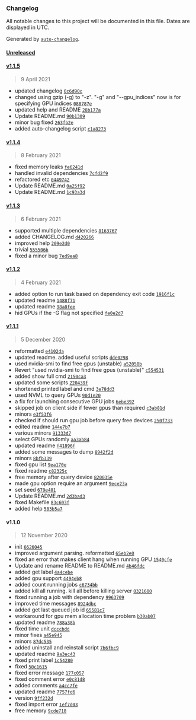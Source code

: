 ### Changelog

All notable changes to this project will be documented in this file. Dates are displayed in UTC.

Generated by [`auto-changelog`](https://github.com/CookPete/auto-changelog).

#### [Unreleased](https://github.com/justanhduc/task-spooler/compare/v1.1.5...HEAD)

#### [v1.1.5](https://github.com/justanhduc/task-spooler/compare/v1.1.4...v1.1.5)

> 9 April 2021

- updated changelog [`0c6d90c`](https://github.com/justanhduc/task-spooler/commit/0c6d90c9c6aa2212d9c0ce9e0fbddd1568d5790f)
- changed using gzip (-g) to "-z". "-g" and "--gpu_indices" now is for specifying GPU indices [`088787e`](https://github.com/justanhduc/task-spooler/commit/088787eb11eb1ba86bbdbf2dd34aaae57cc2d066)
- updated help and README [`28b177a`](https://github.com/justanhduc/task-spooler/commit/28b177a32ba1037707d66f252faaa001e2f12109)
- Update README.md [`90b1309`](https://github.com/justanhduc/task-spooler/commit/90b1309ab1243b7d21d331d5cb16afe7b62d54c1)
- minor bug fixed [`263fb2e`](https://github.com/justanhduc/task-spooler/commit/263fb2ebf549f3890d7143a52082d9441a1ea5ee)
- added auto-changelog script [`c1a8273`](https://github.com/justanhduc/task-spooler/commit/c1a82733a336d177620ad7224a692f575fe9c80c)

#### [v1.1.4](https://github.com/justanhduc/task-spooler/compare/v1.1.3...v1.1.4)

> 8 February 2021

- fixed memory leaks [`fe6241d`](https://github.com/justanhduc/task-spooler/commit/fe6241d68dd09182e1f90d3a7097ae77d605d4cf)
- handled invalid dependencies [`7cfd2f9`](https://github.com/justanhduc/task-spooler/commit/7cfd2f900e1b3f15743954926dd46c38c40ce393)
- refactored etc [`0449742`](https://github.com/justanhduc/task-spooler/commit/044974207dcc3098b1f8aa4669afa7158f52f2b6)
- Update README.md [`0a25f92`](https://github.com/justanhduc/task-spooler/commit/0a25f92459664e24bc2c9ac7115194ead3502679)
- Update README.md [`1c93a3d`](https://github.com/justanhduc/task-spooler/commit/1c93a3db62d74daa0dcd71bf8876e16d560c4aa2)

#### [v1.1.3](https://github.com/justanhduc/task-spooler/compare/v1.1.2...v1.1.3)

> 6 February 2021

- supported multiple dependencies [`8163767`](https://github.com/justanhduc/task-spooler/commit/8163767db73523a0a7e9b0ad87d073a2e7eae229)
- added CHANGELOG.md [`d420266`](https://github.com/justanhduc/task-spooler/commit/d42026691b24899b98a46795ea3f42b238cc2ce0)
- improved help [`209e2d0`](https://github.com/justanhduc/task-spooler/commit/209e2d09460f4e5c89cf167ce5819e837bc83023)
- trivial [`555506b`](https://github.com/justanhduc/task-spooler/commit/555506b7fd7420bd1496058bb4402d8545170d96)
- fixed a minor bug [`7ed9ea8`](https://github.com/justanhduc/task-spooler/commit/7ed9ea86cfc7fd927e1c3fc57a1b0bf8fd045657)

#### [v1.1.2](https://github.com/justanhduc/task-spooler/compare/v1.1.1...v1.1.2)

> 4 February 2021

- added option to run task based on dependency exit code [`1916f1c`](https://github.com/justanhduc/task-spooler/commit/1916f1c81a21f0a253187ccd64f4f72152bcca1f)
- updated readme [`1488f71`](https://github.com/justanhduc/task-spooler/commit/1488f7104f5ba77b8b61dd0bee65bb94b4a2bf78)
- updated readme [`98a8fee`](https://github.com/justanhduc/task-spooler/commit/98a8feed43a81344e74d3a36eacfaf761bcf0b7e)
- hid GPUs if the -G flag not specified [`fe0e2d7`](https://github.com/justanhduc/task-spooler/commit/fe0e2d787d5afc178e496da5bfd6e186ad322a49)

#### [v1.1.1](https://github.com/justanhduc/task-spooler/compare/v1.1.0...v1.1.1)

> 5 December 2020

- reformatted [`e4102da`](https://github.com/justanhduc/task-spooler/commit/e4102da8722234f185218fea5b273798ef26d4f5)
- updated readme. added useful scripts [`dde0298`](https://github.com/justanhduc/task-spooler/commit/dde0298fe75e0a5f017a88d03d6934fa6131385f)
- used nvidia-smi to find free gpus (unstable) [`a52058b`](https://github.com/justanhduc/task-spooler/commit/a52058b42e0285273e3b658e88adab92d6091dd2)
- Revert "used nvidia-smi to find free gpus (unstable)" [`c554531`](https://github.com/justanhduc/task-spooler/commit/c5545314f59b3c0b68a863704c39a6200ded3f53)
- added show full cmd [`2150ca3`](https://github.com/justanhduc/task-spooler/commit/2150ca3e379c229bba8e298df89f4d2594eec537)
- updated some scripts [`220439f`](https://github.com/justanhduc/task-spooler/commit/220439f9a4635ea091e598dce5842056ce62a37d)
- shortened printed label and cmd [`3e78dd3`](https://github.com/justanhduc/task-spooler/commit/3e78dd39bc356a426489f59a1c71e63c01ef1194)
- used NVML to query GPUs [`90d1e20`](https://github.com/justanhduc/task-spooler/commit/90d1e200cd26f4912059fe5eeb08cd7d21e3117d)
- a fix for launching consecutive GPU jobs [`6ebe392`](https://github.com/justanhduc/task-spooler/commit/6ebe39256921d397e99cce789f7e583fa2af6f8d)
- skipped job on client side if fewer gpus than required [`c3ab81d`](https://github.com/justanhduc/task-spooler/commit/c3ab81d689ea9794aec926ff766b4cb55a1523b4)
- minors [`e3f53f6`](https://github.com/justanhduc/task-spooler/commit/e3f53f6a78358531b1153b438e57d844a73b290f)
- checked if should run gpu job before query free devices [`250f733`](https://github.com/justanhduc/task-spooler/commit/250f733fd1c595a147c5f5d080dcc080199c9de0)
- edited readme [`144e7b7`](https://github.com/justanhduc/task-spooler/commit/144e7b74dd3aa1483e5e94b9d77d3187f6e28330)
- various minors [`91333d7`](https://github.com/justanhduc/task-spooler/commit/91333d73f61135e9debc7e83d0f8c91e012e03c7)
- select GPUs randomly [`aa3ab84`](https://github.com/justanhduc/task-spooler/commit/aa3ab84f73fd065750e1b9b96ee61949ee4d0e18)
- updated readme [`f41896f`](https://github.com/justanhduc/task-spooler/commit/f41896f962288239d1eaa0b9aae8f987360382e8)
- added some messages to dump [`8942f2d`](https://github.com/justanhduc/task-spooler/commit/8942f2d6537b2ac4cabe3ddfe5170e1f4b5308d5)
- minors [`8bfb339`](https://github.com/justanhduc/task-spooler/commit/8bfb33965026c520b3cca3173a3ffc6d1e1447e6)
- fixed gpu list [`9ea170e`](https://github.com/justanhduc/task-spooler/commit/9ea170e2cd0e64e8024155326f2d854536abaa7e)
- fixed readme [`c82325c`](https://github.com/justanhduc/task-spooler/commit/c82325c743b1c0db6fadb7ec67599bd8fa6ee210)
- free memory after query device [`820035e`](https://github.com/justanhduc/task-spooler/commit/820035ee225529ea0a5346308575a10622ca23a3)
- made gpu option require an argument [`9ece23a`](https://github.com/justanhduc/task-spooler/commit/9ece23a278654dfc3f7844080c51ec5c3806394d)
- set seed [`679e401`](https://github.com/justanhduc/task-spooler/commit/679e40156d1b2e8dfcb42451e635677af48f03de)
- Update README.md [`2d3bad3`](https://github.com/justanhduc/task-spooler/commit/2d3bad388423e008336447af994416640a74ccbb)
- fixed Makefile [`83c603f`](https://github.com/justanhduc/task-spooler/commit/83c603f3d0bd868d2814fd36216c7f7ac072350c)
- added help [`583b5a7`](https://github.com/justanhduc/task-spooler/commit/583b5a7c0a6cec63c1ff7721b8a12769c948a317)

#### v1.1.0

> 12 November 2020

- init [`6626045`](https://github.com/justanhduc/task-spooler/commit/66260456c0c77534c0aada2c2f7d841046b22750)
- improved argument parsing. reformatted [`65eb2e0`](https://github.com/justanhduc/task-spooler/commit/65eb2e041392f7d977fab8171901361fcf90fff4)
- fixed an error that makes client hang when running GPU [`1540cfe`](https://github.com/justanhduc/task-spooler/commit/1540cfeb8d3400cbd03c8a6a3cfabbc770c902a3)
- Update and rename README to README.md [`4b46fdc`](https://github.com/justanhduc/task-spooler/commit/4b46fdc5bfccfc32dfef4b1c4eb0b0878725d7a8)
- added get label [`4a4cebe`](https://github.com/justanhduc/task-spooler/commit/4a4cebec885083b64f416b6f64aec0baa3303bc0)
- added gpu support [`4494eb8`](https://github.com/justanhduc/task-spooler/commit/4494eb8573abca04c0b6a139cbc0200072a2c059)
- added count running jobs [`c6734bb`](https://github.com/justanhduc/task-spooler/commit/c6734bb5343021172a98b16b03c26711856f83f3)
- added kill all running. kill all before killing server [`0321600`](https://github.com/justanhduc/task-spooler/commit/03216008d7db1612c9b3dbc0fc50f7dd57fd586a)
- fixed running a job with dependency [`9963709`](https://github.com/justanhduc/task-spooler/commit/996370921fa3ae49d866b66980de86d7fc548d3a)
- improved time messages [`8924dbc`](https://github.com/justanhduc/task-spooler/commit/8924dbcd748941c3c6943fee3b9c15b69b9d891f)
- added get last queued job id [`65581c7`](https://github.com/justanhduc/task-spooler/commit/65581c780c8022855862b4e4a2fa776b0ae382b4)
- workaround for gpu mem allocation time problem [`b30ab07`](https://github.com/justanhduc/task-spooler/commit/b30ab07139e62a29c9b15eaa82919b98e97e2374)
- updated readme [`788a38b`](https://github.com/justanhduc/task-spooler/commit/788a38b098b65dfd37ff335fe70983e271f30fc2)
- fixed time unit [`dcccbdd`](https://github.com/justanhduc/task-spooler/commit/dcccbdd40dac5fb3def3f05d0dd1ab7ab42fb470)
- minor fixes [`a45e945`](https://github.com/justanhduc/task-spooler/commit/a45e94502161cbad36e189aca22e6bb35ff120f9)
- minors [`87dc535`](https://github.com/justanhduc/task-spooler/commit/87dc53590c3b59417a36ea13e1cd8886d6351112)
- added uninstall and reinstall script [`7b6fbc9`](https://github.com/justanhduc/task-spooler/commit/7b6fbc975b899bce7e082c51a84595a825992652)
- updated readme [`9a3ec43`](https://github.com/justanhduc/task-spooler/commit/9a3ec438d866a9f801e42f5e0fd0bc25cf6a91bf)
- fixed print label [`1c54280`](https://github.com/justanhduc/task-spooler/commit/1c5428061f6f7a04d76bf816a48ae55db2af906e)
- fixed [`50c1615`](https://github.com/justanhduc/task-spooler/commit/50c1615ca1e7fd641cac8d282d58f072e5c0c505)
- fixed error message [`177c057`](https://github.com/justanhduc/task-spooler/commit/177c057e632640fd53d7d3f943527177118dd309)
- fixed comment error [`e0c81d8`](https://github.com/justanhduc/task-spooler/commit/e0c81d8863c4812dfaf05ae5bc5f88ca9464a31f)
- added comments [`a4cc7fe`](https://github.com/justanhduc/task-spooler/commit/a4cc7fe00f47f86f2121046c90b5aa20a92ab95b)
- updated readme [`7757fd6`](https://github.com/justanhduc/task-spooler/commit/7757fd6a0e8b7c956b6ed9fd0c792637d05c2043)
- version [`9ff232d`](https://github.com/justanhduc/task-spooler/commit/9ff232db84cbac5db02081e7359866d5582d1cf0)
- fixed import error [`1ef7d03`](https://github.com/justanhduc/task-spooler/commit/1ef7d0386eaa93bbec6acbc7fc5453f58d9506b9)
- free memory [`9cde718`](https://github.com/justanhduc/task-spooler/commit/9cde718e207e05557b4faa6da4cf5d7e9b6476fc)
